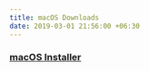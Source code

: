 ```yaml
---
title: macOS Downloads
date: 2019-03-01 21:56:00 +06:30
---
```


### [macOS Installer](https://github.com/thantthet/keymagic/releases/tag/macos-1.5.2)